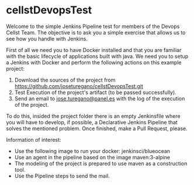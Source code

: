 # cellstDevopsTest

Welcome to the simple Jenkins Pipeline test for members of the Devops Cellst Team. The objective is to ask you a simple exercise that allows us to see how you handle with Jenkins.

First of all we need you to have Docker installed and that you are familiar with the basic lifecycle of applications built with java. We need you to setup a Jenkins with Docker and perform the following actions on this example project:
1) Download the sources of the project from https://github.com/joseturegano/cellstDevopsTest.git
2) Test Execution of the project's artifact (to be passed successfully).
3) Send an email to jose.turegano@panel.es with the log of the execution of the project.

To do this, insided the project folder there is an empty Jenkinsfile where you will have to develop, if possible, a Declarative Jenkins Pipeline that solves the mentioned problem. Once finished, make a Pull Request, please.

Information of interest:
- Use the following image to run your docker: jenkinsci/blueocean
- Use an agent in the pipeline based on the image maven:3-alpine
- The modeling of the project is prepared to use maven as a construction tool.
- Use the Pipeline steps to send the mail.
